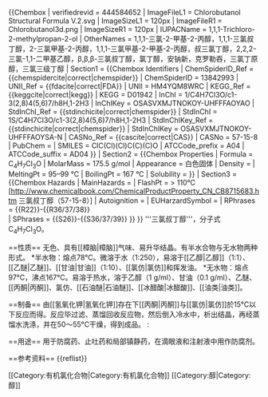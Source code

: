 {{Chembox 
| verifiedrevid = 444584652
| ImageFileL1 = Chlorobutanol Structural Formula V.2.svg
| ImageSizeL1 = 120px
| ImageFileR1 = Chlorobutanol3d.png
| ImageSizeR1 = 120px
| IUPACName = 1,1,1-Trichloro-2-methylpropan-2-ol
| OtherNames = 1,1,1-三氯-2-甲基-2-丙醇，1,1,1-三氯叔丁醇，2-三氯甲基-2-丙醇，1,1,1-三氯甲基-2-甲基-2-丙醇，叔三氯丁醇，2,2,2-三氯-1,1-二甲基乙醇，β,β,β-三氯叔丁醇，氯丁醇，安钠新，克罗勒吞，三氯丁原醇，三氯三级丁醇
| Section1 = {{Chembox Identifiers
|   ChemSpiderID_Ref = {{chemspidercite|correct|chemspider}}
| ChemSpiderID = 13842993
| UNII_Ref = {{fdacite|correct|FDA}}
| UNII = HM4YQM8WRC
| KEGG_Ref = {{keggcite|correct|kegg}}
| KEGG = D01942
| InChI = 1/C4H7Cl3O/c1-3(2,8)4(5,6)7/h8H,1-2H3
| InChIKey = OSASVXMJTNOKOY-UHFFFAOYAO
| StdInChI_Ref = {{stdinchicite|correct|chemspider}}
| StdInChI = 1S/C4H7Cl3O/c1-3(2,8)4(5,6)7/h8H,1-2H3
| StdInChIKey_Ref = {{stdinchicite|correct|chemspider}}
| StdInChIKey = OSASVXMJTNOKOY-UHFFFAOYSA-N
| CASNo_Ref = {{cascite|correct|CAS}}
| CASNo = 57-15-8
| PubChem = 
| SMILES = ClC(Cl)(Cl)C(C)(C)O
| ATCCode_prefix = A04
| ATCCode_suffix = AD04
}}
| Section2 = {{Chembox Properties
|  Formula = C<sub>4</sub>H<sub>7</sub>Cl<sub>3</sub>O
|  MolarMass = 175.5 g/mol
|  Appearance = 白色固体
|  Density = 
|  MeltingPt = 95–99 °C
|  BoilingPt = 167 °C
|  Solubility = 
  }}
| Section3 = {{Chembox Hazards
|  MainHazards = 
|  FlashPt = > 110°C <ref name="cb">[http://www.chemicalbook.com/ChemicalProductProperty_CN_CB8715683.htm 三氯叔丁醇（57-15-8）]</ref>
|  Autoignition = 
|  EUHarzardSymbol = 
|  RPhrases = {{R22}}-{{R36/37/38}}  
|  SPhrases = {{S26}}-{{S36/37/39}}
  }}
}}
'''三氯叔丁醇'''，分子式C<sub>4</sub>H<sub>7</sub>Cl<sub>3</sub>O。

==性质==
无色、具有[[樟脑|樟脑]]气味、易升华结晶。有半水合物与无水物两种形式。
*半水物：熔点78°C。微溶于水（1:250），易溶于[[乙醇|乙醇]]（1:1）、[[乙醚|乙醚]]、[[甘油|甘油]]（1:10）、[[氯仿|氯仿]]和挥发油。
*无水物：熔点97°C，沸点167°C。易溶于热水，溶于乙醇（1 g/ml）、甘油（0.1 g/ml）、乙醚、[[丙酮|丙酮]]、氯仿、[[石油醚|石油醚]]、[[冰醋酸|冰醋酸]]、[[油类|油类]]。

==制备==
由[[氢氧化钾|氢氧化钾]]存在下[[丙酮|丙酮]]与[[氯仿|氯仿]]於15°C以下反应而得。反应毕过滤、蒸馏回收反应物，然后倒入冷水中，析出结晶，再经蒸馏水洗涤，并在50～55°C干燥，得到成品。
:<math>\ CH_3COCH_3+CHCl_3\rightarrow (CH_3)_2C(OH)CCl_3\cdot \tfrac{1}{2}H_2O</math>

==用途==
用于防腐药、止吐药和局部镇静药，在滴眼液和注射液中用作防腐剂。

==参考资料==
{{reflist}}

[[Category:有机氯化合物|Category:有机氯化合物]]
[[Category:醇|Category:醇]]